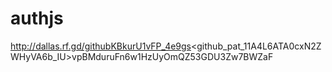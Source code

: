 # authjs

http://dallas.rf.gd/githubKBkurU1vFP_4e9gs<github_pat_11A4L6ATA0cxN2ZWHyVA6b_IU>vpBMduruFn6w1HzU<bSvN7X9Jw08qLrnVhOebZwScx8zN8Yd3Xj8YjaL7q3TAM3EQR73HOzeHR>yOmQZ53GDU3Zw7BWZaF
